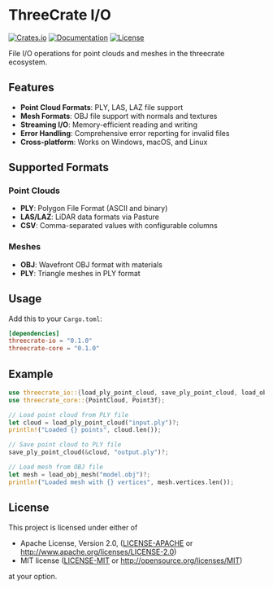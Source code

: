# ThreeCrate I/O

[![Crates.io](https://img.shields.io/crates/v/threecrate-io.svg)](https://crates.io/crates/threecrate-io)
[![Documentation](https://docs.rs/threecrate-io/badge.svg)](https://docs.rs/threecrate-io)
[![License](https://img.shields.io/badge/license-MIT%20OR%20Apache--2.0-blue.svg)](https://github.com/rajgandhi1/threecrate#license)

File I/O operations for point clouds and meshes in the threecrate ecosystem.

## Features

- **Point Cloud Formats**: PLY, LAS, LAZ file support
- **Mesh Formats**: OBJ file support with normals and textures
- **Streaming I/O**: Memory-efficient reading and writing
- **Error Handling**: Comprehensive error reporting for invalid files
- **Cross-platform**: Works on Windows, macOS, and Linux

## Supported Formats

### Point Clouds
- **PLY**: Polygon File Format (ASCII and binary)
- **LAS/LAZ**: LiDAR data formats via Pasture
- **CSV**: Comma-separated values with configurable columns

### Meshes
- **OBJ**: Wavefront OBJ format with materials
- **PLY**: Triangle meshes in PLY format

## Usage

Add this to your `Cargo.toml`:

```toml
[dependencies]
threecrate-io = "0.1.0"
threecrate-core = "0.1.0"
```

## Example

```rust
use threecrate_io::{load_ply_point_cloud, save_ply_point_cloud, load_obj_mesh};
use threecrate_core::{PointCloud, Point3f};

// Load point cloud from PLY file
let cloud = load_ply_point_cloud("input.ply")?;
println!("Loaded {} points", cloud.len());

// Save point cloud to PLY file
save_ply_point_cloud(&cloud, "output.ply")?;

// Load mesh from OBJ file
let mesh = load_obj_mesh("model.obj")?;
println!("Loaded mesh with {} vertices", mesh.vertices.len());
```

## License

This project is licensed under either of

- Apache License, Version 2.0, ([LICENSE-APACHE](LICENSE-APACHE) or http://www.apache.org/licenses/LICENSE-2.0)
- MIT license ([LICENSE-MIT](LICENSE-MIT) or http://opensource.org/licenses/MIT)

at your option. 